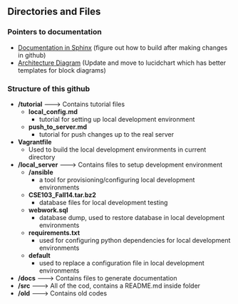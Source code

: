 Directories and Files
------------------------------

### Pointers to documentation
* [Documentation in Sphinx](https://readthedocs.org/projects/webwork-adaptivehints/) (figure out how to build after making changes in github)
* [Architecture Diagram](https://docs.google.com/drawings/d/19nmZt2Dzaz0_3F8tUUwOE_SmPAN_-e9J-Xx3GqYPA24/edit) (Update and move to lucidchart which has better templates for block diagrams)

### Structure of this github 
* **/tutorial** ---> Contains tutorial files
	* **local_config.md**
		- tutorial for setting up local development environment
	* **push_to_server.md**
		- tutorial for push changes up to the real server
* **Vagrantfile**
	* Used to build the local development environments in current directory
* **/local_server** ---> Contains files to setup development environment
	* **/ansible**
		- a tool for provisioning/configuring local development environments
	* **CSE103_Fall14.tar.bz2**
		- database files for local development testing
	* **webwork.sql**
		- database dump, used to restore database in local development environments
	* **requirements.txt**
		- used for configuring python dependencies for local development environments
	* **default**
		- used to replace a configuration file in local development environments
* **/docs** ---> Contains files to generate documentation
* **/src** ---> All of the cod, contains a README.md inside folder
* **/old** ---> Contains old codes

